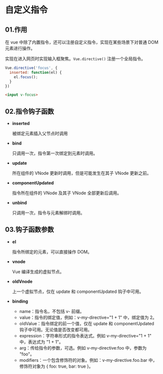 # 自定义指令
## 01.作用
在 vue 中除了内置指令，还可以注册自定义指令，实现在某些场景下对普通 DOM 元素进行操作。

实现在进入网页时实现输入框聚焦。`Vue.directive()` 注册一个全局指令。
```js
Vue.directive('focus', {
  inserted: function(el) {
    el.focus();
  }
})
```
```html
<input v-focus>
```

## 02.指令钩子函数
- **inserted**

  被绑定元素插入父节点时调用

- **bind**

  只调用一次，指令第一次绑定到元素时调用。

- **update**

  所在组件的 VNode 更新时调用，但是可能发生在其子 VNode 更新之前。

- **componentUpdated** 

  指令所在组件的 VNode 及其子 VNode 全部更新后调用。

- **unbind**

  只调用一次，指令与元素解绑时调用。


## 03.钩子函数参数
- **el**
  
  指令所绑定的元素，可以直接操作 DOM。

- **vnode**

  Vue 编译生成的虚拟节点。

- **oldVnode**

  上一个虚拟节点，仅在 update 和 componentUpdated 钩子中可用。

- **binding**
  
  - name：指令名，不包括 v- 前缀。
  - value：指令的绑定值，例如：v-my-directive="1 + 1" 中，绑定值为 2。
  - oldValue：指令绑定的前一个值，仅在 update 和 componentUpdated 钩子中可用。无论值是否改变都可用。
  - expression：字符串形式的指令表达式。例如 v-my-directive="1 + 1" 中，表达式为 "1 + 1"。
  - arg：传给指令的参数，可选。例如 v-my-directive:foo 中，参数为 "foo"。
  - modifiers：一个包含修饰符的对象。例如：v-my-directive.foo.bar 中，修饰符对象为 { foo: true, bar: true }。
